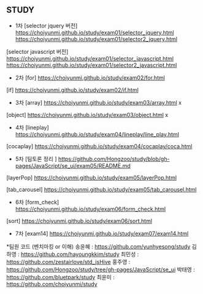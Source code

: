 ## STUDY

* 1차 
[selector jquery 버전]
https://choiyunmi.github.io/study/exam01/selector_jquery.html
https://choiyunmi.github.io/study/exam01/selector2_jquery.html

[selector javascript 버전]
https://choiyunmi.github.io/study/exam01/selector_javascript.html
https://choiyunmi.github.io/study/exam01/selector2_javascript.html

* 2차
[for] https://choiyunmi.github.io/study/exam02/for.html 

[if] https://choiyunmi.github.io/study/exam02/if.html 

* 3차 
[array] https://choiyunmi.github.io/study/exam03/array.html x

[object]  https://choiyunmi.github.io/study/exam03/object.html  x


* 4차 
[lineplay] https://choiyunmi.github.io/study/exam04/lineplay/line_play.html

[cocaplay] https://choiyunmi.github.io/study/exam04/cocaplay/coca.html

* 5차 
[팀토론 정리 ]
https://github.com/Hongzoo/study/blob/gh-pages/JavaScript/se_ui/exam05/README.md

[layerPop] https://choiyunmi.github.io/study/exam05/layerPop.html

[tab_carousel] https://choiyunmi.github.io/study/exam05/tab_carousel.html

* 6차 
[form_check] https://choiyunmi.github.io/study/exam06/form_check.html

[sort] https://choiyunmi.github.io/study/exam06/sort.html

* 7차 
[exam14] https://choiyunmi.github.io/study/exam07/exam14.html


*팀원 코드 (벤치마킹 or 이해)
송윤혜 : https://github.com/yunhyesong/study
김하영 : https://github.com/hayoungkkim/study
최민성 : https://github.com/zestairlove/std_jsHive
홍주영 : https://github.com/Hongzoo/study/tree/gh-pages/JavaScript/se_ui
박태영 : https://github.com/bluetpark/study
최윤미 : https://github.com/choiyunmi/study
